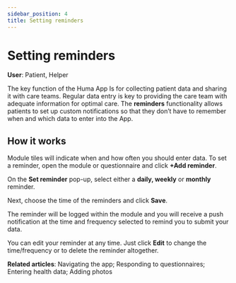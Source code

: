 ```yaml
---
sidebar_position: 4
title: Setting reminders
---
```

# Setting reminders
**User**: Patient, Helper

The key function of the Huma App Is for collecting patient data and sharing it with care teams. Regular data entry is key to providing the care team with adequate information for optimal care. The **reminders** functionality allows patients to set up custom notifications so that they don’t have to remember when and which data to enter into the App.

## How it works​

Module tiles will indicate when and how often you should enter data. To set a reminder, open the module or questionnaire and click **+Add reminder**.

On the **Set reminder** pop-up, select either a **daily, weekly** or **monthly** reminder.

Next, choose the time of the reminders and click **Save**.

The reminder will be logged within the module and you will receive a push notification at the time and frequency selected to remind you to submit your data. 

You can edit your reminder at any time. Just click **Edit** to change the time/frequency or to delete the reminder altogether.

**Related articles**: Navigating the app; Responding to questionnaires; Entering health data; Adding photos
